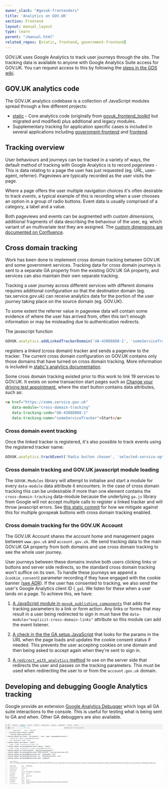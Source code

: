 ```yaml
---
owner_slack: "#govuk-frontenders"
title: 'Analytics on GOV.UK'
section: Frontend
layout: manual_layout
type: learn
parent: "/manual.html"
related_repos: [static, frontend, government-frontend]
---
```


GOV.UK uses Google Analytics to track user journeys through the site. The tracking
data is available to anyone with Google Analytics Suite access for GOV.UK. You can
request access to this by following the [steps in the GDS wiki](https://sites.google.com/a/digital.cabinet-office.gov.uk/gds/professions-in-gds/communities-of-practice/data-analysis/tools-technical/access-to-google-analytics).

## GOV.UK analytics code

The GOV.UK analytics codebase is a collection of JavaScript modules spread through a few different projects:

- [static](https://github.com/alphagov/static/blob/main/app/assets/javascripts/analytics.js.erb) - Core analytics code (originally from [govuk_frontend_toolkit](https://github.com/alphagov/govuk_frontend_toolkit/commit/315e46edab783321196fd4a879a97b1a1ca843b1) but migrated and modified) plus additional and legacy modules.
- Supplementary tracking for application specific cases is included in several applications including [government-frontend](https://github.com/alphagov/government-frontend/blob/main/app/assets/javascripts/modules/track-radio-group.js) and [frontend](https://github.com/alphagov/frontend/tree/master/app/assets/javascripts/modules).

## Tracking overview

User behaviours and journeys can be tracked in a variety of ways, the default method of tracking with Google Analytics is to record _pageviews_ - This is data relating to a page the user has just requested (eg. URL, user-agent, referrer).
Pageviews are typically recorded as the user visits the page.

Where a page offers the user multiple navigation choices it's often desirable to track _events_, a typical example of this is recording when a user chooses an option in a group of radio buttons. Event data is usually comprised of a category, a label and a value.

Both pageviews and events can be augmented with _custom dimensions_, additional fragments of data describing the behaviour of the user, eg. which variant of an multivariate test they are assigned.  The [custom dimensions are documented on Confluence](https://gov-uk.atlassian.net/wiki/spaces/GOVUK/pages/23855552/Analytics+on+GOV.UK).

## Cross domain tracking

Work has been done to implement cross domain tracking between GOV.UK and some government services. Tracking data for cross domain journeys is sent to a separate GA property from the existing GOV.UK GA property, and services can also maintain their own separate tracking.

Tracking a user journey across different services with different domains requires additional configuration so that the destination domain (eg. tax.service.gov.uk) can receive analytics data for the portion of the user journey taking place on the source domain (eg. GOV.UK).

To some extent the referrer value in pageview data will contain some evidence of where the user has arrived from, often this isn't enough information or may be misleading due to authentication redirects.

The javascript function

```javascript
GOVUK.analytics.addLinkedTrackerDomain('UA-43888888-1', 'someServiceTracker', ['some.service.gov.uk'])
```

registers a _linked_ (cross domain) tracker and sends a pageview to the tracker. The current cross domain configuration on GOV.UK contains only those domains that have turned on cross domain tracking. More information is included in [static's analytics documentation](https://github.com/alphagov/static/blob/main/docs/analytics.md#tracking-across-domains).

Some cross domain tracking existed prior to this work to link 19 services to GOV.UK. It exists on some transaction start pages such as [Change your driving test appointment](https://www.gov.uk/change-driving-test), where the start button contains data attributes, such as:

```html
<a href="https://some.service.gov.uk"
   data-module="cross-domain-tracking"
   data-tracking-code="UA-43888888-1"
   data-tracking-name="someServiceTracker">Start</a>
```

### Cross domain event tracking

Once the linked tracker is registered, it's also possible to track events using the registered tracker name:

```javascript
GOVUK.analytics.trackEvent('Radio button chosen', 'selected-service-option', { 'trackerName': 'someServiceTracker' })
```

### Cross domain tracking and GOV.UK javascript module loading

The `GOVUK.Modules` library will attempt to initialise and start a module for every `data-module` data attribute it encounters.
In the case of cross domain tracking this can be undesirable if more than one element contains the `cross-domain-tracking` data-module because the underlying `ga.js` library from Google will not accept multiple calls to register a linked tracker and will throw javascript errors.
See [this static commit](https://github.com/alphagov/static/commit/c03c11a84f86deb83ed3b7a4d16ad2e6de3f1d95) for how we mitigate against this for multiple govspeak buttons with cross domain tracking enabled.

### Cross domain tracking for the GOV.UK Account

The GOV.UK Account shares the account home and management pages between `www.gov.uk` and `account.gov.uk`. We send tracking data to the main GOV.UK GA property from both domains and use cross domain tracking to see the whole user journey.

User journeys between these domains involve both users clicking links or buttons and server side redirects, so the standard cross domain tracking won't suffice on its own. To handle these journeys we append a (`cookie_consent`) parameter recording if they have engaged with the cookie banner ([see ADR](https://github.com/alphagov/account-api/blob/77b36bf9959813ab3a15a85e7939fcf034adac5c/docs/adr/003-cookie-consent.md#cookie-consent)). If the user has consented to tracking, we also send the user's Google Analytics client ID (`_ga`). We listen for these when a user lands on a page. To achieve this, we have:

1. [A JavaScript module in `govuk_publishing_components`](https://github.com/alphagov/govuk_publishing_components/blob/master/app/assets/javascripts/govuk_publishing_components/analytics/explicit-cross-domain-links.js) that adds the tracking parameters to a link or form action. Any links or forms that may result in a user being redirected to sign in must have the `data-module="explicit-cross-domain-links"` attribute so this module can add the event listener.

2. [A check in the the GA setup JavaScript](https://github.com/alphagov/govuk_publishing_components/blob/master/app/assets/javascripts/govuk_publishing_components/analytics/init.js#L14-L31) that looks for the params in the URL when the page loads and updates the cookie consent status if needed. This prevents the user accepting cookies on one domain and then being asked to accept again when they're sent to sign in.

3. [A `redirect_with_analytics` method](https://github.com/alphagov/govuk_personalisation/blob/main/lib/govuk_personalisation/controller_concern.rb#L134-L140) to use on the server side that redirects the user and passes on the tracking parameters. This must be used when redirecting the user to or from the `account.gov.uk` domain.

## Developing and debugging Google Analytics tracking

Google provide an extension [Google Analytics Debugger](https://chrome.google.com/webstore/detail/google-analytics-debugger/jnkmfdileelhofjcijamephohjechhna?hl=en) which logs all GA suite interactions to the console.
This is useful for testing what is being sent to GA and when. Other GA debuggers are also available.

![Google Analytics Debugger console output](images/google-analytics-debugger-output.png)
